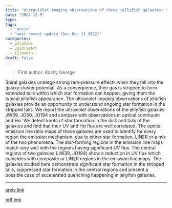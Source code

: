 ```yaml
---
title: "Ultraviolet imaging observations of three jellyfish galaxies: Star formation suppression in the centre and ongoing star formation in stripped tails"
date: "2022-12-5"
type:
tags:
  - "arxiv"
  - "most recent update (Sun Dec 11 2022)"
categories:
  - galaxies
  - 2022(year)
  - 12(month)
draft: false
---
```


> First author: Koshy George

 Spiral galaxies undergo strong ram-pressure effects when they fall into the
galaxy cluster potential. As a consequence, their gas is stripped to form
extended tails within which star formation can happen, giving them the typical
jellyfish appearance. The ultraviolet imaging observations of jellyfish
galaxies provide an opportunity to understand ongoing star formation in the
stripped tails. We report the ultraviolet observations of the jellyfish
galaxies JW39, JO60, JO194 and compare with observations in optical continuum
and $\mathrm{H}{\alpha}$. We detect knots of star formation in the disk and
tails of the galaxies and find that their UV and H$\alpha$ flux are well
correlated. The optical emission line ratio maps of these galaxies are used to
identify for every region the emission mechanism, due to either star formation,
LINER or a mix of the two phenomena. The star-forming regions in the emission
line maps match very well with the regions having significant UV flux. The
central regions of two galaxies (JW39, JO194) show a reduction in UV flux which
coincides with composite or LINER regions in the emission line maps. The
galaxies studied here demonstrate significant star formation in the stripped
tails, suppressed star formation in the central regions and present a possible
case of accelerated quenching happening in jellyfish galaxies.

---
[arxiv link](http://arxiv.org/abs/2212.02423v1)

[pdf link](http://arxiv.org/pdf/2212.02423v1)